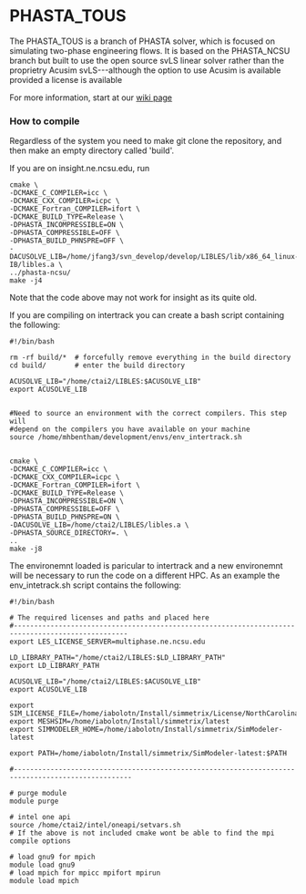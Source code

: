 # PHASTA_TOUS #

The PHASTA_TOUS is a branch of PHASTA solver, which is focused on simulating 
two-phase engineering flows. It is based on the PHASTA_NCSU branch but built to use the open source
svLS linear solver rather than the proprietry Acusim svLS---although the option to use Acusim is
available provided a license is available

For more information, start at our
[wiki page](http://bolotnov.ne.ncsu.edu/index.php?n=Main.HomePage)



### How to compile ###

Regardless of the system you need to make git clone the repository, and then make an empty directory called 'build'.

If you are on insight.ne.ncsu.edu, run

    cmake \
    -DCMAKE_C_COMPILER=icc \
    -DCMAKE_CXX_COMPILER=icpc \
    -DCMAKE_Fortran_COMPILER=ifort \
    -DCMAKE_BUILD_TYPE=Release \
    -DPHASTA_INCOMPRESSIBLE=ON \
    -DPHASTA_COMPRESSIBLE=OFF \
    -DPHASTA_BUILD_PHNSPRE=OFF \
    -DACUSOLVE_LIB=/home/jfang3/svn_develop/develop/LIBLES/lib/x86_64_linux-IB/libles.a \
    ../phasta-ncsu/
    make -j4

Note that the code above may not work for insight as its quite old. 


If you are compiling on intertrack you can create a bash script containing the following:

	#!/bin/bash

	rm -rf build/*  # forcefully remove everything in the build directory
	cd build/       # enter the build directory

	ACUSOLVE_LIB="/home/ctai2/LIBLES:$ACUSOLVE_LIB"
	export ACUSOLVE_LIB


	#Need to source an environment with the correct compilers. This step will
	#depend on the compilers you have available on your machine
	source /home/mhbentham/development/envs/env_intertrack.sh


	cmake \
	-DCMAKE_C_COMPILER=icc \
	-DCMAKE_CXX_COMPILER=icpc \
	-DCMAKE_Fortran_COMPILER=ifort \
	-DCMAKE_BUILD_TYPE=Release \
	-DPHASTA_INCOMPRESSIBLE=ON \
	-DPHASTA_COMPRESSIBLE=OFF \
	-DPHASTA_BUILD_PHNSPRE=ON \
	-DACUSOLVE_LIB=/home/ctai2/LIBLES/libles.a \
	-DPHASTA_SOURCE_DIRECTORY=. \
	..
	make -j8


The environemnt loaded is paricular to intertrack and a new environemnt will be necessary to run the
code on a different HPC.
As an example the env_intetrack.sh script contains the following:

	#!/bin/bash

	# The required licenses and paths and placed here
	#--------------------------------------------------------------------------------------------------
	export LES_LICENSE_SERVER=multiphase.ne.ncsu.edu

	LD_LIBRARY_PATH="/home/ctai2/LIBLES:$LD_LIBRARY_PATH"
	export LD_LIBRARY_PATH

	ACUSOLVE_LIB="/home/ctai2/LIBLES:$ACUSOLVE_LIB"
	export ACUSOLVE_LIB

	export SIM_LICENSE_FILE=/home/iabolotn/Install/simmetrix/License/NorthCarolinaSU.license
	export MESHSIM=/home/iabolotn/Install/simmetrix/latest
	export SIMMODELER_HOME=/home/iabolotn/Install/simmetrix/SimModeler-latest

	export PATH=/home/iabolotn/Install/simmetrix/SimModeler-latest:$PATH

	#---------------------------------------------------------------------------------------------------

	# purge module
	module purge

	# intel one api
	source /home/ctai2/intel/oneapi/setvars.sh
	# If the above is not included cmake wont be able to find the mpi compile options

	# load gnu9 for mpich
	module load gnu9
	# load mpich for mpicc mpifort mpirun
	module load mpich




